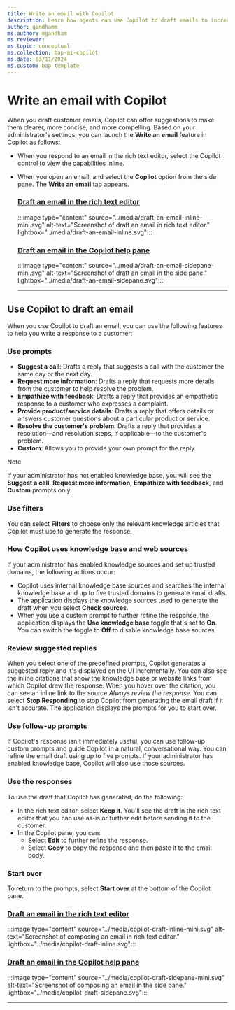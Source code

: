 ```yaml
---
title: Write an email with Copilot
description: Learn how agents can use Copilot to draft emails to increase productivity.
author: gandhamm
ms.author: mgandham
ms.reviewer: 
ms.topic: conceptual
ms.collection: bap-ai-copilot
ms.date: 03/11/2024
ms.custom: bap-template 
---
```


# Write an email with Copilot

When you draft customer emails, Copilot can offer suggestions to make them clearer, more concise, and more compelling. Based on your administrator's settings, you can launch the **Write an email** feature in Copilot as follows:

- When you respond to an email in the rich text editor, select the Copilot control to view the capabilities inline.
- When you open an email, and select the **Copilot** option from the side pane. The **Write an email** tab appears.

  ### [Draft an email in the rich text editor](#tab/richtexteditor)

    :::image type="content" source="../media/draft-an-email-inline-mini.svg" alt-text="Screenshot of draft an email in rich text editor." lightbox="../media/draft-an-email-inline.svg":::


  ### [Draft an email in the Copilot help pane](#tab/copilothelppane)

    :::image type="content" source="../media/draft-an-email-sidepane-mini.svg" alt-text="Screenshot of draft an email in the side pane." lightbox="../media/draft-an-email-sidepane.svg":::

   ---

## Use Copilot to draft an email

When you use Copilot to draft an email, you can use the following features to help you write a response to a customer:

### Use prompts

- **Suggest a call**: Drafts a reply that suggests a call with the customer the same day or the next day.
- **Request more information**: Drafts a reply that requests more details from the customer to help resolve the problem.
- **Empathize with feedback**: Drafts a reply that provides an empathetic response to a customer who expresses a complaint.
- **Provide product/service details**: Drafts a reply that offers details or answers customer questions about a particular product or service.
- **Resolve the customer's problem**: Drafts a reply that provides a resolution&mdash;and resolution steps, if applicable&mdash;to the customer's problem.
- **Custom**: Allows you to provide your own prompt for the reply.

> [!NOTE]
> If your administrator has not enabled knowledge base, you will see the **Suggest a call**, **Request more information**, **Empathize with feedback**, and **Custom** prompts only.

### Use filters

You can select **Filters** to choose only the relevant knowledge articles that Copilot must use to generate the response.

### How Copilot uses knowledge base and web sources

If your administrator has enabled knowledge sources and set up trusted domains, the following actions occur:
-  Copilot uses internal knowledge base sources and searches the internal knowledge base and up to five trusted domains to generate email drafts. 
- The application displays the knowledge sources used to generate the draft when you select **Check sources**.
- When you use a custom prompt to further refine the response, the application displays the **Use knowledge base** toggle that's set to **On**. You can switch the toggle to **Off** to disable knowledge base sources.

### Review suggested replies

When you select one of the predefined prompts, Copilot generates a suggested reply and it's displayed on the UI incrementally. You can also see the inline citations that show the knowledge base or website links from which Copilot drew the response. When you hover over the citation, you can see an inline link to the source.*Always review the response.* You can select **Stop Responding** to stop Copilot from generating the email draft if it isn't accurate. The application displays the prompts for you to start over. 

### Use follow-up prompts

If Copilot's response isn't immediately useful, you can use follow-up custom prompts and guide Copilot in a natural, conversational way. You can refine the email draft using up to five prompts. If your administrator has enabled knowledge base, Copilot will also use those sources.

### Use the responses

To use the draft that Copilot has generated, do the following:
- In the rich text editor, select **Keep it**. You'll see the draft in the rich text editor that you can use as-is or further edit before sending it to the customer.
- In the Copilot pane, you can:
    - Select **Edit** to further refine the response.
    - Select **Copy** to copy the response and then paste it to the email body.

### Start over

To return to the prompts, select **Start over** at the bottom of the Copilot pane.


### [Draft an email in the rich text editor](#tab/richtexteditor)

   :::image type="content" source="../media/copilot-draft-inline-mini.svg" alt-text="Screenshot of composing an email in rich text editor." lightbox="../media/copilot-draft-inline.svg"::: 


### [Draft an email in the Copilot help pane](#tab/copilothelppane)

   :::image type="content" source="../media/copilot-draft-sidepane-mini.svg" alt-text="Screenshot of composing an email in the side pane." lightbox="../media/copilot-draft-sidepane.svg"::: 

  
  ---
